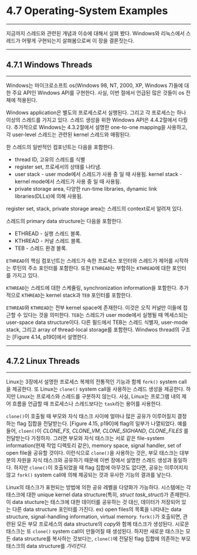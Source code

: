 # 4.7 Operating-System Examples
---

지금까지 스레드와 관련된 개념과 이슈에 대해서 살펴 봤다. Windows와 리눅스에서 스레드가 어떻게 구현되는지 살펴봄으로써 이 장을 결론짓는다.

---

## 4.7.1 Windows Threads
---

Windows는 마이크로소프트 os(Windows 98, NT, 2000, XP, Windows 7)들에 대한 주요 API인 Windows API를 구현한다. 사실, 이번 절에서 언급된 많은 것들이 os 전체에 적용된다.

Windows application은 별도의 프로세스로서 실행된다. 그리고 각 프로세스는 하나 이상의 스레드를 가지고 있다. 스레드 생성을 위한 Windows API은 4.4.2절에서 다뤘다. 추가적으로 Windows는 4.3.2절에서 설명한 one-to-one mapping을 사용하고, 각 user-level 스레드는 관련된 kernel 스레드와 매핑된다.

한 스레드의 일반적인 컴포넌트는 다음을 포함한다.

* thread ID, 고유의 스레드를 식별
* register set, 프로세서의 상태를 나타냄.
* user stack - user mode에서 스레드가 사용 중 일 때 사용됨. kernel stack - kernel mode에서 스레드가 사용 중 일 때 사용됨.
* private storage area, 다양한 run-time libraries, dynamic link libraries(DLLs)에 의해 사용됨.

register set, stack, private storage area는 스레드의 context로서 알려져 있다.

스레드의 primary data structure는 다음을 포함한다.

* ETHREAD - 실행 스레드 블록.
* KTHREAD - 커널 스레드 블록.
* TEB - 스레드 환경 블록.

`ETHREAD`의 핵심 컴포넌트는 스레드가 속한 프로세스 포인터와 스레드가 제어를 시작하는 루틴의 주소 포인터를 포함한다. 또한 `ETHREAD`는 부합하는 `KTHREAD`에 대한 포인터를 가지고 있다.

`KTHREAD`는 스레드에 대한 스케쥴링, synchronization information을 포함한다. 추가적으로 `KTHREAD`는 kernel stack과 `TEB` 포인터를 포함한다.

`ETHREAD`와 `KTHREAD`는 전부 kernel space에 존재한다. 이것은 오직 커널만 이들에 접근할 수 있다는 것을 의미한다. `TEB`는 스레드가 user mode에서 실행될 때 엑세스되는 user-space data structure이다. 다른 필드에서 TEB는 스레드 식별자, user-mode stack, 그리고 array of thread-local storage를 포함한다. Windwos thread의 구조는 [Figure 4.14, p190]에서 설명한다.

---

## 4.7.2 Linux Threads
---

Linux는 3장에서 설명한 프로세스 복제의 전통적인 기능과 함께 `fork()` system call을 제공한다. 또 Linux는 `clone()` system call을 사용하는 스레드 생성을 제공한다. 하지만 Linux는 프로세스와 스레드를 구분하지 않는다. 사실, Linux는 프로그램 내의 제어 흐름을 언급할 때 프로세스나 스레드보다는 `task`라는 용어를 사용한다.

`clone()`이 호출될 때 부모와 자식 태스크 사이에 얼마나 많은 공유가 이루어질지 결정하는 flag 집합을 전달받는다. [Figure 4.15, p190]에 flag의 일부가 나열되었다. 예를 들어, `cloen()`이 *CLONE_FS*, *CLONE_VM*, *CLONE_SIGHAND*, *CLONE_FILES* 를 전달받는다 가정하자. 그러면 부모와 자식 태스크는 서로 같은 file-system information(현재 작업 디렉토리 같은), memory space, signal handler, set of open file을 공유할 것이다. 이런식으로 `clone()`을 사용하는 것은, 부모 태스크는 대부분의 자원을 자식 태스크와 공유하기 때문에 이번 장에서 설명한 스레드 생성과 동일하다. 하지만 `clone()`이 호출되었을 때 flag 집합에 아무것도 없다면, 공유는 이루어지지 않고 `fork()` system call에 의해 제공되는 것과 유사한 기능의 결과를 낳는다.

Linux의 태스크가 표현되는 방법에 의한 공유 레벨을 다양화가 가능하다. 시스템에는 각 태스크에 대한 unique kernel data structure(특히, *struct task_struct*)가 존재한다. 이 data stucture는 태스크에 대한 데이터를 공유하는 것 대신, 데이터가 저장되어 있는 다른 data structure 포인터를 가진다. ex) open files의 목록을 나타내는 data structure, signal-handling information, virtual memory. `fork()`가 호출되면, 관련된 모든 부모 프로세스의 data structure의 *copy*와 함께 태스크가 생성된다. 시로운 태스크는 또 `clone()` system call이 만들어질 때 생성된다. 하지만 새로운 태스크는 모든 data structure를 복사하는 것보다는, `clone()`에 전달된 flag 집합에 의존하는 부모 태스크의 data structure를 *가리킨다*. 
